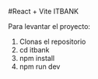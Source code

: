 #React + Vite ITBANK

Para levantar el proyecto:

1. Clonas el repositorio
2. cd itbank
3. npm install
4. npm run dev
